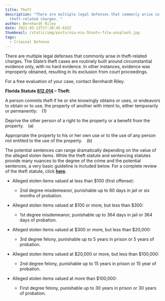 ```yaml
---
title: Theft
description: "There are multiple legal defenses that commonly arise in
  theft-related charges. "
author: Bernhardt Riley
date: 2021-05-22T17:30:45.632Z
thumbnail: /static/img/posts/niu-niu-5hzotv-fslw-unsplash.jpg
tags:
  - Criminal Defense
---
```

There are multiple legal defenses that commonly arise in theft-related charges. The State’s theft cases are routinely built around circumstantial evidence only, with no hard evidence. In other instances, evidence was improperly obtained, resulting in its exclusion from court proceedings.

For a free evaluation of your case, contact Bernhardt Riley.

**Florida Statute [812.014](http://www.leg.state.fl.us/statutes/index.cfm?App_mode=Display_Statute&URL=0800-0899/0812/Sections/0812.014.html) – Theft:**

A person commits theft if he or she knowingly obtains or uses, or endeavors to obtain or to use, the property of another with intent to, either temporarily or permanently: (1)

Deprive the other person of a right to the property or a benefit from the property. (a)

Appropriate the property to his or her own use or to the use of any person not entitled to the use of the property. (b)

The potential sentences can range dramatically depending on the value of the alleged stolen items. While the theft statute and sentencing statutes provide many nuances to the degree of the crime and the potential sentences, a very basic guideline is included below. For a complete review of the theft statute, click **[here](http://www.leg.state.fl.us/statutes/index.cfm?App_mode=Display_Statute&URL=0800-0899/0812/Sections/0812.014.html)**.

* Alleged stolen items valued at less than $100 (first offense):

  * 2nd degree misdemeanor, punishable up to 60 days in jail or six months of probation.
* Alleged stolen items valued at $100 or more, but less than $300:

  * 1st degree misdemeanor, punishable up to 364 days in jail or 364 days of probation.
* Alleged stolen items valued at $300 or more, but less than $20,000:

  * 3rd degree felony, punishable up to 5 years in prison or 5 years of probation.
* Alleged stolen items valued at $20,000 or more, but less than $100,000:

  * 2nd degree felony, punishable up to 15 years in prison or 15 year of probation.
* Alleged stolen items valued at more than $100,000:

  * First degree felony, punishable up to 30 years in prison or 30 years of probation.